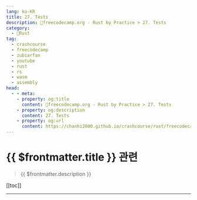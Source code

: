 ```yaml
---
lang: ko-KR
title: 27. Tests
description: 🦀freecodecamp.org - Rust by Practice > 27. Tests
category: 
  - 🦀Rust
tag: 
  - crashcourse
  - freecodecamp
  - zubiarfan
  - youtube
  - rust
  - rs
  - wasm
  - assembly
head:
  - - meta:
    - property: og:title
      content: 🦀freecodecamp.org - Rust by Practice > 27. Tests
    - property: og:description
      content: 27. Tests
    - property: og:url
      content: https://chanhi2000.github.io/crashcourse/rust/freecodecamp-rust-by-practice/27.html
---
```


# {{ $frontmatter.title }} 관련

> {{ $frontmatter.description }}

[[toc]]

---